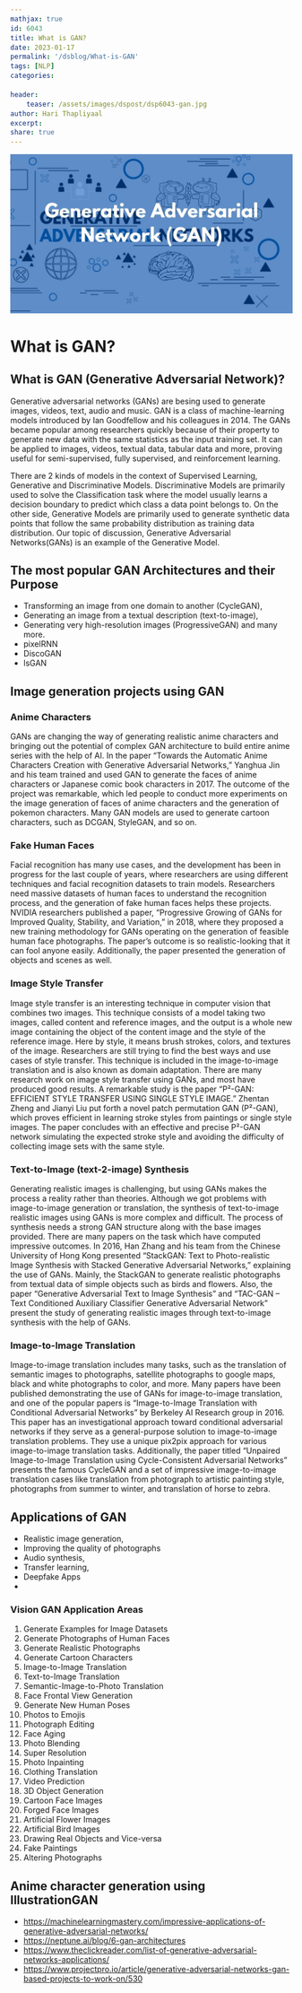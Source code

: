 ```yaml
---
mathjax: true
id: 6043
title: What is GAN? 
date: 2023-01-17
permalink: '/dsblog/What-is-GAN'
tags: [NLP] 
categories: 

header:
    teaser: /assets/images/dspost/dsp6043-gan.jpg
author: Hari Thapliyaal 
excerpt:
share: true 
---
```


![Partial Dependence Plots](/assets/images/dspost/dsp6043-gan.jpg)

# What is GAN?

## What is GAN (Generative Adversarial Network)?
Generative adversarial networks (GANs) are besing used to generate images, videos, text, audio and music. GAN is a class of machine-learning models introduced by Ian Goodfellow and his colleagues in 2014. The GANs became popular among researchers quickly because of their property to generate new data with the same statistics as the input training set. It can be applied to images, videos, textual data, tabular data and more, proving useful for semi-supervised, fully supervised, and reinforcement learning. 

There are 2 kinds of models in the context of Supervised Learning, Generative and Discriminative Models. Discriminative Models are primarily used to solve the Classification task where the model usually learns a decision boundary to predict which class a data point belongs to. On the other side, Generative Models are primarily used to generate synthetic data points that follow the same probability distribution as training data distribution. Our topic of discussion, Generative Adversarial Networks(GANs) is an example of the Generative Model.

## The most popular GAN Architectures and their Purpose
- Transforming an image from one domain to another (CycleGAN),
- Generating an image from a textual description (text-to-image),
- Generating very high-resolution images (ProgressiveGAN) and many more.
- pixelRNN
- DiscoGAN
- lsGAN

## Image generation projects using GAN

### Anime Characters 
GANs are changing the way of generating realistic anime characters and bringing out the potential of complex GAN architecture to build entire anime series with the help of AI. In the paper “Towards the Automatic Anime Characters Creation with Generative Adversarial Networks,” Yanghua Jin and his team trained and used GAN to generate the faces of anime characters or Japanese comic book characters in 2017. The outcome of the project was remarkable, which led people to conduct more experiments on the image generation of faces of anime characters and the generation of pokemon characters. Many GAN models are used to generate cartoon characters, such as DCGAN, StyleGAN, and so on.

### Fake Human Faces
Facial recognition has many use cases, and the development has been in progress for the last couple of years, where researchers are using different techniques and facial recognition datasets to train models. Researchers need massive datasets of human faces to understand the recognition process, and the generation of fake human faces helps these projects. NVIDIA researchers published a paper, “Progressive Growing of GANs for Improved Quality, Stability, and Variation,” in 2018, where they proposed a new training methodology for GANs operating on the generation of feasible human face photographs. The paper’s outcome is so realistic-looking that it can fool anyone easily. Additionally, the paper presented the generation of objects and scenes as well.

### Image Style Transfer
Image style transfer is an interesting technique in computer vision that combines two images. This technique consists of a model taking two images, called content and reference images, and the output is a whole new image containing the object of the content image and the style of the reference image. Here by style, it means brush strokes, colors, and textures of the image. Researchers are still trying to find the best ways and use cases of style transfer. This technique is included in the image-to-image translation and is also known as domain adaptation. There are many research work on image style transfer using GANs, and most have produced good results. A remarkable study is the paper “P²-GAN: EFFICIENT STYLE TRANSFER USING SINGLE STYLE IMAGE.” Zhentan Zheng and Jianyi Liu put forth a novel patch permutation GAN (P²-GAN), which proves efficient in learning stroke styles from paintings or single style images. The paper concludes with an effective and precise P²-GAN network simulating the expected stroke style and avoiding the difficulty of collecting image sets with the same style. 

### Text-to-Image (text-2-image) Synthesis
Generating realistic images is challenging, but using GANs makes the process a reality rather than theories. Although we got problems with image-to-image generation or translation, the synthesis of text-to-image realistic images using GANs is more complex and difficult. The process of synthesis needs a strong GAN structure along with the base images provided. There are many papers on the task which have computed impressive outcomes. In 2016, Han Zhang and his team from the Chinese University of Hong Kong presented “StackGAN: Text to Photo-realistic Image Synthesis with Stacked Generative Adversarial Networks,” explaining the use of GANs. Mainly, the StackGAN to generate realistic photographs from textual data of simple objects such as birds and flowers. Also, the paper “Generative Adversarial Text to Image Synthesis” and “TAC-GAN – Text Conditioned Auxiliary Classifier Generative Adversarial Network” present the study of generating realistic images through text-to-image synthesis with the help of GANs.

### Image-to-Image Translation
Image-to-image translation includes many tasks, such as the translation of semantic images to photographs, satellite photographs to google maps, black and white photographs to color, and more. Many papers have been published demonstrating the use of GANs for image-to-image translation, and one of the popular papers is “Image-to-Image Translation with Conditional Adversarial Networks” by Berkeley AI Research group in 2016. This paper has an investigational approach toward conditional adversarial networks if they serve as a general-purpose solution to image-to-image translation problems. They use a unique pix2pix approach for various image-to-image translation tasks. Additionally, the paper titled “Unpaired Image-to-Image Translation using Cycle-Consistent Adversarial Networks” presents the famous CycleGAN and a set of impressive image-to-image translation cases like translation from photograph to artistic painting style, photographs from summer to winter, and translation of horse to zebra. 


## Applications of GAN 
- Realistic image generation, 
- Improving the quality of photographs
- Audio synthesis, 
- Transfer learning, 
- Deepfake Apps
- 
### Vision GAN Application Areas
1. Generate Examples for Image Datasets
1. Generate Photographs of Human Faces
1. Generate Realistic Photographs
1. Generate Cartoon Characters
1. Image-to-Image Translation
1. Text-to-Image Translation
1. Semantic-Image-to-Photo Translation
1. Face Frontal View Generation
1. Generate New Human Poses
1. Photos to Emojis
1. Photograph Editing
1. Face Aging
1. Photo Blending
1. Super Resolution
1. Photo Inpainting
1. Clothing Translation
1. Video Prediction
1. 3D Object Generation
1. Cartoon Face Images
1. Forged Face Images
1. Artificial Flower Images 
1. Artificial Bird Images
1. Drawing Real Objects and Vice-versa
1. Fake Paintings
1. Altering Photographs 

## Anime character generation using IllustrationGAN
- https://machinelearningmastery.com/impressive-applications-of-generative-adversarial-networks/
- https://neptune.ai/blog/6-gan-architectures
- https://www.theclickreader.com/list-of-generative-adversarial-networks-applications/
- https://www.projectpro.io/article/generative-adversarial-networks-gan-based-projects-to-work-on/530


